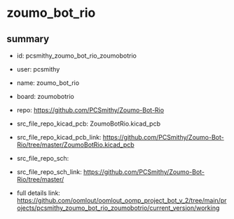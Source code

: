 # zoumo_bot_rio
 
## summary 
* id: pcsmithy_zoumo_bot_rio_zoumobotrio
* user: pcsmithy
* name: zoumo_bot_rio
* board: zoumobotrio
* repo: https://github.com/PCSmithy/Zoumo-Bot-Rio
* src_file_repo_kicad_pcb: ZoumoBotRio.kicad_pcb
* src_file_repo_kicad_pcb_link: https://github.com/PCSmithy/Zoumo-Bot-Rio/tree/master/ZoumoBotRio.kicad_pcb


* src_file_repo_sch: 
* src_file_repo_sch_link: https://github.com/PCSmithy/Zoumo-Bot-Rio/tree/master/
* full details link: https://github.com/oomlout/oomlout_oomp_project_bot_v_2/tree/main/projects/pcsmithy_zoumo_bot_rio_zoumobotrio/current_version/working  







